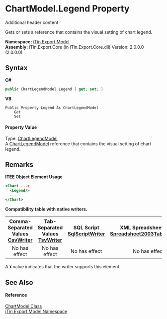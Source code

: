 # ChartModel.Legend Property 
Additional header content 

Gets or sets a reference that contains the visual setting of chart legend.

**Namespace:**&nbsp;<a href="N_iTin_Export_Model">iTin.Export.Model</a><br />**Assembly:**&nbsp;iTin.Export.Core (in iTin.Export.Core.dll) Version: 2.0.0.0 (2.0.0.0)

## Syntax

**C#**<br />
``` C#
public ChartLegendModel Legend { get; set; }
```

**VB**<br />
``` VB
Public Property Legend As ChartLegendModel
	Get
	Set
```


#### Property Value
Type: <a href="T_iTin_Export_Model_ChartLegendModel">ChartLegendModel</a><br />A <a href="T_iTin_Export_Model_ChartLegendModel">ChartLegendModel</a> reference that contains the visual setting of chart legend.

## Remarks

**ITEE Object Element Usage**<br />
``` XML
<Chart ...>
  <Legend/>
  ...
</Chart>
```


<strong>Compatibility table with native writers.</strong><table><tr><th>Comma-Separated Values<br /><a href="T_iTin_Export_Writers_CsvWriter">CsvWriter</a></th><th>Tab-Separated Values<br /><a href="T_iTin_Export_Writers_TsvWriter">TsvWriter</a></th><th>SQL Script<br /><a href="T_iTin_Export_Writers_SqlScriptWriter">SqlScriptWriter</a></th><th>XML Spreadsheet 2003<br /><a href="T_iTin_Export_Writers_Spreadsheet2003TabularWriter">Spreadsheet2003TabularWriter</a></th></tr><tr><td align="center">No has effect</td><td align="center">No has effect</td><td align="center">No has effect</td><td align="center">No has effect</td></tr></table> A <strong>`X`</strong> value indicates that the writer supports this element.


## See Also


#### Reference
<a href="T_iTin_Export_Model_ChartModel">ChartModel Class</a><br /><a href="N_iTin_Export_Model">iTin.Export.Model Namespace</a><br />